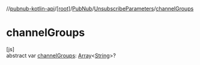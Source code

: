 //[pubnub-kotlin-api](../../../../index.md)/[[root]](../../index.md)/[PubNub](../index.md)/[UnsubscribeParameters](index.md)/[channelGroups](channel-groups.md)

# channelGroups

[js]\
abstract var [channelGroups](channel-groups.md): [Array](https://kotlinlang.org/api/latest/jvm/stdlib/kotlin/-array/index.html)&lt;[String](https://kotlinlang.org/api/latest/jvm/stdlib/kotlin/-string/index.html)&gt;?
